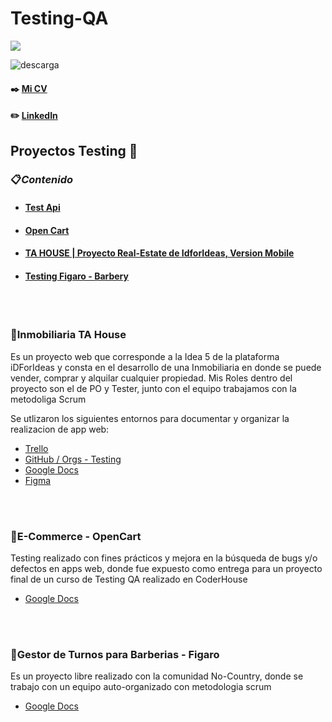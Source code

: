 <h1 align="left">Testing-QA</h3>

<p align="left">
  <a href="https://skillicons.dev">
    <img src="https://skillicons.dev/icons?i=html,js,css,mysql,react,vscode,figma,docker,selenium" />
  </a>
</p>


![descarga](https://user-images.githubusercontent.com/86979361/187540414-5f58deaa-2201-456a-b358-d3d37be24dfb.jpg)

#### ✒️ [Mi CV](./Docs/cv-mb-morado.pdf)

#### ✏️ [LinkedIn](https://www.linkedin.com/in/maxi-barbosa/)

## Proyectos Testing 📒

### 📋<em>Contenido</em>
- #### [Test Api](./Docs/Apimon_MaximilianoBarbosa.pdf)
- #### [Open Cart](https://demo.opencart.com/index.php?route=common/home&language=en-gb) 
- #### [TA HOUSE | Proyecto Real-Estate de IdforIdeas, Version Mobile](https://tahouse-casa.github.io/tahouse-testing/docs/downloads/inicio.html)
- #### [Testing Figaro - Barbery](https://github.com/No-Country/c10-34-t-mern.git)
<br/>
<br/>

<h3 align="left">🔹Inmobiliaria TA House</h3>
Es un proyecto web que corresponde a la Idea 5 de la plataforma iDForIdeas y consta en el desarrollo de una Inmobiliaria en donde se puede vender, comprar y alquilar cualquier propiedad. Mis Roles dentro del proyecto son el de PO y Tester, junto con el equipo trabajamos con la metodoliga Scrum

Se utlizaron los siguientes entornos para documentar y organizar la realizacion de app web:
<br/> 

- [Trello](https://github.com/MaxiBarbo/Testing-QA.git)
- [GitHub / Orgs - Testing](https://github.com/tahouse-casa/tahouse-testing.git)
- [Google Docs](https://docs.google.com/document/d/1dUFPsR8bqabMhBHuJoDZJEjY0QTFLXMIijpkcEeTWhU/edit)
- [Figma](https://www.figma.com/file/XTdPPJZFzEO9vrJkXYoMNz/TaHouse---Proyecto-Inmobiliario?node-id=705%3A55&t=lP6f8Xa103E0LsL4-1)
<br/>
<br/>

<h3 align="left">🔹E-Commerce - OpenCart</h3>
Testing realizado con fines prácticos y mejora en la búsqueda de bugs y/o defectos en apps web, donde fue expuesto como entrega para un proyecto final de un curso de Testing QA realizado en CoderHouse
<br/>

- [Google Docs](https://docs.google.com/document/d/1wHuhAc_iFKuRAs7inDK3Yd8zvfQRqdvXMmIfyyX36bo/edit)
<br/>   
<br/>

<h3 align="left">🔹Gestor de Turnos para Barberias - Figaro</h3>
Es un proyecto libre realizado con la comunidad No-Country, donde se trabajo con un equipo auto-organizado con metodologia scrum
<br/>

- [Google Docs](https://docs.google.com/document/d/14fFwkLiMYYjrQySJ5P38QwySV3kIlFLiNcXz93yc4lk/edit)

<br/> 
